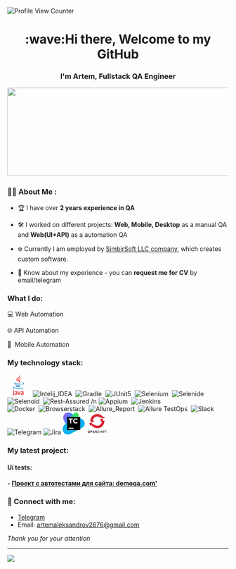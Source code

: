 ![Profile View Counter](https://komarev.com/ghpvc/?username=Artem-Alexandrov-QA)
<div id="header" align="center">
	<h1>:wave:Hi there, Welcome to my GitHub</h1>
	<h3>I'm Artem, Fullstack QA Engineer </h3>
</div>
<div align="center">
  <img src="https://media.giphy.com/media/dWesBcTLavkZuG35MI/giphy.gif" width="600" height="200"/>
</div>

### :man_technologist: About Me :
- :trophy: I have over **2 years experience in QA**

- :hammer_and_wrench: I worked on different projects: **Web, Mobile, Desktop** as a manual QA and **Web(UI+API)** as a automation QA

- :snowflake: Currently I am employed by [SimbirSoft LLC company](https://www.simbirsoft.com/en/), which creates custom software. 

- 📄 Know about my experience - you can **request me for CV** by email/telegram

<h3 align="left">What I do: </h3>

💻&nbsp;Web Automation

🌐&nbsp;API Automation

📱&nbsp;&nbsp;Mobile Automation

<h3 align="left">My technology stack:</h3>
<div>
  <img src="https://github.com/devicons/devicon/blob/master/icons/java/java-original-wordmark.svg" title="Java" alt="Java" width="50" height="50"/>&nbsp;
  <img src="https://starchenkov.pro/qa-guru/img/skills/Intelij_IDEA.svg" title="Intelij_IDEA" alt="Intelij_IDEA" width="50" height="50"/>&nbsp;
  <img src="https://starchenkov.pro/qa-guru/img/skills/Gradle.svg" title="Gradle" alt="Gradle" width="50 height="50"/>&nbsp;
  <img src="https://starchenkov.pro/qa-guru/img/skills/JUnit5.svg" title="JUnit5" alt="JUnit5" width="50" height="50"/>&nbsp;
  <img src="https://starchenkov.pro/qa-guru/img/skills/Selenium.svg" title="Selenium" alt="Selenium" width="50" height="50"/>&nbsp;
  <img src="https://starchenkov.pro/qa-guru/img/skills/Selenide.svg" title="Selenide" alt="Selenide " width="50" height="50"/>&nbsp;
  <img src="https://starchenkov.pro/qa-guru/img/skills/Selenoid.svg"  title="Selenoid" alt="Selenoid" width="50" height="50"/>&nbsp;
  <img src="https://starchenkov.pro/qa-guru/img/skills/Rest-Assured.svg" title="Rest-Assured" alt="Rest-Assured" width="50" height="50"/>&nbsp;/n
  <img src="https://starchenkov.pro/qa-guru/img/skills/Appium.svg" title="Appium" alt="Appium" width="50" height="50"/>&nbsp;
  <img src="https://starchenkov.pro/qa-guru/img/skills/Jenkins.svg" title="Jenkins" alt="Jenkins" width="50" height="50"/>&nbsp;
</div>
  <img src="https://starchenkov.pro/qa-guru/img/skills/Docker.svg" title="Docker"  alt="Docker" width="50" height="50"/>&nbsp;
  <img src="https://starchenkov.pro/qa-guru/img/skills/Browserstack.svg" title="Browserstack"  alt="Browserstack" width="50" height="50"/>&nbsp;
  <img src="https://starchenkov.pro/qa-guru/img/skills/Allure_Report.svg" title="Allure_Report" alt="Allure_Report" width="50" height="50"/>&nbsp;
  <img src="https://starchenkov.pro/qa-guru/img/skills/Allure_EE.svg" title="Allure TestOps" alt="Allure TestOps" width="50" height="50"/>&nbsp;
  <img src="https://starchenkov.pro/qa-guru/img/skills/Slack.svg" title="Slack" alt="Slack" width="50" height="50"/>
  <img src="https://starchenkov.pro/qa-guru/img/skills/Telegram.svg" title="Telegram" alt="Telegram" width="50" height="50"/>
  <img src="https://starchenkov.pro/qa-guru/img/skills/Jira.svg" title="Jira" alt="Jira" width="50" height="50"/>
  <img src="https://github.com/JetBrains/logos/blob/master/web/teamcity/teamcity.svg" title="teamcity" alt="teamcity" width="50" height="50"/>
  <img src="https://github.com/RedHatGov/redhatgov.github/blob/master/_images/OpenShift-logo.svg" title="OpenShift" alt="OpenShift" width="50" height="50"/>

<div>

</div>


### My latest project:
#### Ui tests:
#### - [Проект с автотестами для сайта: demoqa.com'](https://github.com/Artem-Alexandrov-QA/demoqa-AllureAndJenkins-tests)


### :email:	Connect with me:
+ [Telegram](https://t.me/artemalexandrov09)
+ Email: artemaleksandrov2676@gmail.com

_Thank you for your attention_
___


![](http://github-profile-summary-cards.vercel.app/api/cards/stats?username=Artem-Alexandrov-QA&theme=github)



